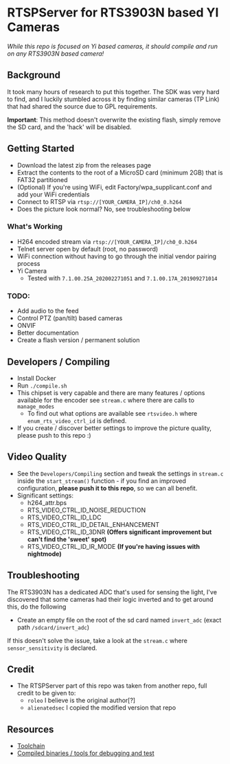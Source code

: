 # RTSPServer for RTS3903N based YI Cameras
*While this repo is focused on Yi based cameras, it should compile and run on any RTS3903N based camera!*

## Background
It took many hours of research to put this together. The SDK was very hard to find, and I luckily stumbled across it by
finding similar cameras (TP Link) that had shared the source due to GPL requirements.

**Important**: This method doesn't overwrite the existing flash, simply remove the SD card, and the 'hack' will be disabled.

## Getting Started
- Download the latest zip from the releases page
- Extract the contents to the root of a MicroSD card (minimum 2GB) that is FAT32 partitioned
- (Optional) If you're using WiFi, edit Factory/wpa_supplicant.conf and add your WiFi credentials
- Connect to RTSP via `rtsp://[YOUR_CAMERA_IP]/ch0_0.h264`
- Does the picture look normal? No, see troubleshooting below

### What's Working
- H264 encoded stream via `rtsp://[YOUR_CAMERA_IP]/ch0_0.h264`
- Telnet server open by default (root, no password)
- WiFi connection without having to go through the initial vendor pairing process
- Yi Camera
    - Tested with `7.1.00.25A_202002271051` and `7.1.00.17A_201909271014`

### TODO:
- Add audio to the feed
- Control PTZ (pan/tilt) based cameras
- ONVIF
- Better documentation
- Create a flash version / permanent solution
## Developers / Compiling
- Install Docker
- Run `./compile.sh`
- This chipset is very capable and there are many features / options available for the encoder see `stream.c` where there are
calls to `manage_modes`
  - To find out what options are available see `rtsvideo.h` where `enum_rts_video_ctrl_id` is defined.
- If you create / discover better settings to improve the picture quality, please push to this repo :)

## Video Quality
- See the `Developers/Compiling` section and tweak the settings in `stream.c` inside the `start_stream()` function - 
  if you find an improved configuration, **please push it to this repo**, so we can all benefit.
- Significant settings:
  - h264_attr.bps
  - RTS_VIDEO_CTRL_ID_NOISE_REDUCTION
  - RTS_VIDEO_CTRL_ID_LDC
  - RTS_VIDEO_CTRL_ID_DETAIL_ENHANCEMENT
  - RTS_VIDEO_CTRL_ID_3DNR **(Offers significant improvement but can't find the 'sweet' spot)**
  - RTS_VIDEO_CTRL_ID_IR_MODE **(If you're having issues with nightmode)**
## Troubleshooting
The RTS3903N has a dedicated ADC that's used for sensing the light, I've discovered that some cameras had their logic inverted
 and to get around this, do the following
- Create an empty file on the root of the sd card named `invert_adc` (exact path `/sdcard/invert_adc`)

If this doesn't solve the issue, take a look at the `stream.c` where `sensor_sensitivity` is declared.

## Credit
- The RTSPServer part of this repo was taken from another repo, full credit to be given to: 
  - `roleo` I believe is the original author[?]
  - `alienatedsec` I copied the modified version that repo

## Resources
- [Toolchain](https://github.com/cjj25/RTS3903N-rsdk-4.8.5-5281)
- [Compiled binaries / tools for debugging and test](https://github.com/cjj25/RTS3903N-Tools)
